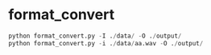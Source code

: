 # format_convert


~~~python
python format_convert.py -I ./data/ -O ./output/
python format_convert.py -i ./data/aa.wav -O ./output/
~~~
